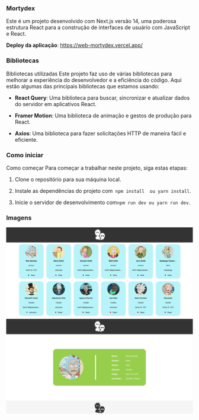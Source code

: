 ### Mortydex

Este é um projeto desenvolvido com Next.js versão 14, uma poderosa estrutura React para a construção de interfaces de usuário com JavaScript e React.

**Deploy da aplicação**: https://web-mortydex.vercel.app/

### Bibliotecas

Bibliotecas utilizadas Este projeto faz uso de várias bibliotecas para melhorar a experiência do desenvolvedor e a eficiência do código. Aqui estão algumas das principais bibliotecas que estamos usando:

- **React Query**: Uma biblioteca para buscar, sincronizar e atualizar dados do servidor em aplicativos React.

- **Framer Motion**: Uma biblioteca de animação e gestos de produção para React.

- **Axios**: Uma biblioteca para fazer solicitações HTTP de maneira fácil e eficiente.

### Como iniciar

Como começar Para começar a trabalhar neste projeto, siga estas etapas:

 1. Clone o repositório para sua máquina local. 

 2. Instale as dependências do projeto com``` npm install  ou yarn install```. 

 3. Inicie o servidor de desenvolvimento com``` npm run dev ou yarn run dev ```. 

 ### Imagens

 ![Pagina home do site](/public/print-home.png)
 ![Pagina do personagem](/public/print-page.png)
